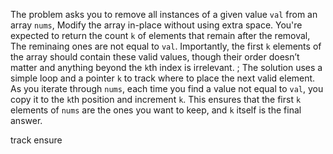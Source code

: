 The problem asks you to remove all instances of a given value `val` from an array `nums`, 
Modify the array in-place without using extra space.
You're expected to return the count `k` of elements that remain after the removal, 
The reminaing ones are not equal to `val`.
Importantly, the first `k` elements of the array should contain these valid values, 
though their order doesn’t matter and anything beyond the `k`th index is irrelevant.
;
The solution uses a simple loop and
a pointer `k` to track where to place the next valid element.
As you iterate through `nums`, 
each time you find a value not equal to `val`,
you copy it to the `k`th position and increment `k`.
This ensures that the first `k` elements of `nums` are the ones you want to keep, 
and `k` itself is the final answer.




track
ensure
